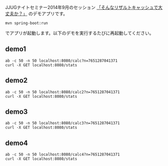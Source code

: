 JJUGナイトセミナー2014年9月のセッション
[「そんなリザルトキャッシュで大丈夫か？」](http://www.slideshare.net/makingx/jjug)
のデモアプリです。


    mvn spring-boot:run

でアプリが起動します。以下のデモを実行するたびに再起動してください。

## demo1

    ab -c 50 -n 50 localhost:8080/calc?n=7651287041371
    curl -X GET localhost:8080/stats

## demo2

    ab -c 50 -n 50 localhost:8080/calc2?n=7651287041371
    curl -X GET localhost:8080/stats

## demo3

    ab -c 50 -n 50 localhost:8080/calc3?n=7651287041371
    curl -X GET localhost:8080/stats

## demo4

    ab -c 50 -n 50 localhost:8080/calc4?n=7651287041371
    curl -X GET localhost:8080/stats
